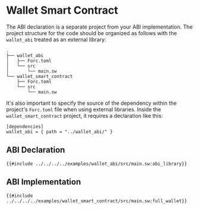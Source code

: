 # Wallet Smart Contract

The ABI declaration is a separate project from your ABI implementation. The project structure for the code should be organized as follows with the `wallet_abi` treated as an external library:

```
.
├── wallet_abi
│   ├── Forc.toml
│   └── src
│       └── main.sw
└── wallet_smart_contract
    ├── Forc.toml
    └── src
        └── main.sw
```

It's also important to specify the source of the dependency within the project's `Forc.toml` file when using external libraries. Inside the `wallet_smart_contract` project, it requires a declaration like this:

```
[dependencies]
wallet_abi = { path = "../wallet_abi/" }
```

## ABI Declaration

```sway
{{#include ../../../../examples/wallet_abi/src/main.sw:abi_library}}
```

## ABI Implementation

```sway
{{#include ../../../../examples/wallet_smart_contract/src/main.sw:full_wallet}}
```
